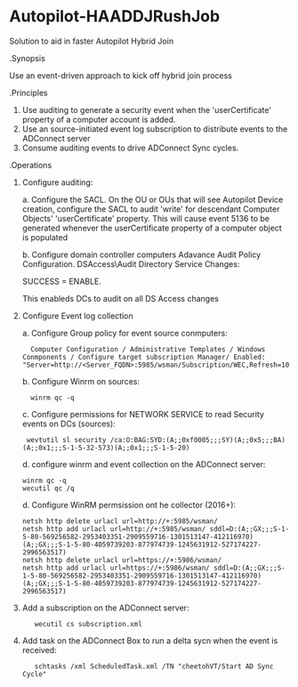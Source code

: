 # Autopilot-HAADDJRushJob
Solution to aid in faster Autopilot Hybrid Join

.Synopsis

Use an event-driven approach to kick off hybrid join process

.Principles

1. Use auditing to generate a security event when the 'userCertificate' property of a computer account is added.
2. Use an source-initiated event log subscription to distribute events to the ADConnect server
3. Consume auditing events to drive ADConnect Sync cycles.

.Operations

1. Configure auditing:

   a. Configure the SACL.  On the OU or OUs that will see Autopilot Device creation, configure the SACL to audit 'write' for descendant Computer Objects' 'userCertificate' property.  This will cause event 5136 to be generated whenever the userCertificate property of a computer object is populated
   
   b. Configure domain controller computers Adavance Audit Policy Configuration.  DSAccess\Audit Directory Service Changes:

      SUCCESS = ENABLE.

      This enableds DCs to audit on all DS Access changes
   
3. Configure Event log collection

   a. Configure Group policy for event source conmputers:
   
         Computer Configuration / Administrative Templates / Windows Conmponents / Configure target subscription Manager/ Enabled: "Server=http://<Server_FQDN>:5985/wsman/Subscription/WEC,Refresh=10"
   
   b. Configure Winrm on sources:

         winrm qc -q
   
   c. Configure permissions for NETWORK SERVICE to read Security events on DCs (sources):

        wevtutil sl security /ca:O:BAG:SYD:(A;;0xf0005;;;SY)(A;;0x5;;;BA)(A;;0x1;;;S-1-5-32-573)(A;;0x1;;;S-1-5-20)
   
   d. configure winrm and event collection on the ADConnect server:
      
       winrm qc -q
       wecutil qc /q
   
   d. Configure WinRM permsission ont he collector (2016+):
   
       netsh http delete urlacl url=http://+:5985/wsman/
       netsh http add urlacl url=http://+:5985/wsman/ sddl=D:(A;;GX;;;S-1-5-80-569256582-2953403351-2909559716-1301513147-412116970)(A;;GX;;;S-1-5-80-4059739203-877974739-1245631912-527174227-2996563517)
       netsh http delete urlacl url=https://+:5986/wsman/
       netsh http add urlacl url=https://+:5986/wsman/ sddl=D:(A;;GX;;;S-1-5-80-569256582-2953403351-2909559716-1301513147-412116970)(A;;GX;;;S-1-5-80-4059739203-877974739-1245631912-527174227-2996563517)
   
4. Add a subscription on the ADConnect server:

          wecutil cs subscription.xml

5. Add task on the ADConnect Box to run a delta sycn when the event is received:
   
          schtasks /xml ScheduledTask.xml /TN "cheetohVT/Start AD Sync Cycle"
